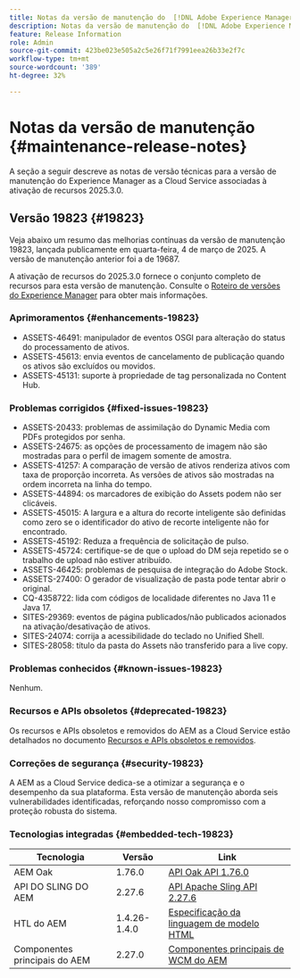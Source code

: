 ```yaml
---
title: Notas da versão de manutenção do  [!DNL Adobe Experience Manager]  as a Cloud Service associada à ativação de recurso 2025.3.0.
description: Notas da versão de manutenção do  [!DNL Adobe Experience Manager]  as a Cloud Service associada à ativação de recurso 2025.3.0.
feature: Release Information
role: Admin
source-git-commit: 423be023e505a2c5e26f71f7991eea26b33e2f7c
workflow-type: tm+mt
source-wordcount: '389'
ht-degree: 32%

---
```


# Notas da versão de manutenção {#maintenance-release-notes}

A seção a seguir descreve as notas de versão técnicas para a versão de manutenção do Experience Manager as a Cloud Service associadas à ativação de recursos 2025.3.0.

## Versão 19823 {#19823}

Veja abaixo um resumo das melhorias contínuas da versão de manutenção 19823, lançada publicamente em quarta-feira, 4 de março de 2025. A versão de manutenção anterior foi a de 19687.

A ativação de recursos do 2025.3.0 fornece o conjunto completo de recursos para esta versão de manutenção. Consulte o [Roteiro de versões do Experience Manager](https://experienceleague.adobe.com/pt-br/docs/experience-manager-release-information/aem-release-updates/update-releases-roadmap) para obter mais informações.

### Aprimoramentos {#enhancements-19823}

* ASSETS-46491: manipulador de eventos OSGI para alteração do status do processamento de ativos.
* ASSETS-45613: envia eventos de cancelamento de publicação quando os ativos são excluídos ou movidos.
* ASSETS-45131: suporte à propriedade de tag personalizada no Content Hub.

### Problemas corrigidos {#fixed-issues-19823}

* ASSETS-20433: problemas de assimilação do Dynamic Media com PDFs protegidos por senha.
* ASSETS-24675: as opções de processamento de imagem não são mostradas para o perfil de imagem somente de amostra.
* ASSETS-41257: A comparação de versão de ativos renderiza ativos com taxa de proporção incorreta. As versões de ativos são mostradas na ordem incorreta na linha do tempo.
* ASSETS-44894: os marcadores de exibição do Assets podem não ser clicáveis.
* ASSETS-45015: A largura e a altura do recorte inteligente são definidas como zero se o identificador do ativo de recorte inteligente não for encontrado.
* ASSETS-45192: Reduza a frequência de solicitação de pulso.
* ASSETS-45724: certifique-se de que o upload do DM seja repetido se o trabalho de upload não estiver atribuído.
* ASSETS-46425: problemas de pesquisa de integração do Adobe Stock.
* ASSETS-27400: O gerador de visualização de pasta pode tentar abrir o original.
* CQ-4358722: lida com códigos de localidade diferentes no Java 11 e Java 17.
* SITES-29369: eventos de página publicados/não publicados acionados na ativação/desativação de ativos.
* SITES-24074: corrija a acessibilidade do teclado no Unified Shell.
* SITES-28058: título da pasta do Assets não transferido para a live copy.

### Problemas conhecidos {#known-issues-19823}

Nenhum.

### Recursos e APIs obsoletos {#deprecated-19823}

Os recursos e APIs obsoletos e removidos do AEM as a Cloud Service estão detalhados no documento [Recursos e APIs obsoletos e removidos](/help/release-notes/deprecated-removed-features.md).

### Correções de segurança {#security-19823}

A AEM as a Cloud Service dedica-se a otimizar a segurança e o desempenho da sua plataforma. Esta versão de manutenção aborda seis vulnerabilidades identificadas, reforçando nosso compromisso com a proteção robusta do sistema.

### Tecnologias integradas {#embedded-tech-19823}

| Tecnologia | Versão | Link |
|---|---|---|
| AEM Oak | 1.76.0 | [API Oak API 1.76.0](https://www.javadoc.io/doc/org.apache.jackrabbit/oak-api/1.76.0/index.html) |
| API DO SLING DO AEM | 2.27.6 | [API Apache Sling API 2.27.6](https://www.javadoc.io/doc/org.apache.sling/org.apache.sling.api/latest/index.html) |
| HTL do AEM | 1.4.26-1.4.0 | [Especificação da linguagem de modelo HTML](https://github.com/adobe/htl-spec) |
| Componentes principais do AEM | 2.27.0 | [Componentes principais de WCM do AEM](https://github.com/adobe/aem-core-wcm-components) |
